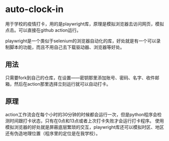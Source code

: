 # auto-clock-in
用于学校的疫情打卡，用的是playwright库，原理是模拟浏览器去访问网页，模拟点击。可以直接在github action运行。

playwright是一个类似于selenium的浏览器自动化的库，好处就是有一个可以录制脚本的功能，而且不用自己去下载驱动器、浏览器等好处。
## 用法
只需要fork到自己的仓库，在设置——密钥那里添加账号、密码、名字、收件邮箱，然后在action那里选择立刻运行就可以自动打卡。

## 原理
action工作流会在每个小时的30分钟的时候都会运行一次，但是python程序会检测时间跟打卡状态，只有在0点和13点或者上次打卡失败才会运行打卡程序。
使用模拟浏览器的好处就是屏蔽底层繁琐的交互，playwright库还可以模拟时区、地区还有伪造地理位置（程序里的定位是在我学校）。
